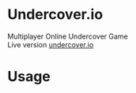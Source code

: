 # Undercover.io
Multiplayer Online Undercover Game <br/>
Live version [undercover.io](https://undercover.aryuuu.ninja)
# Usage
